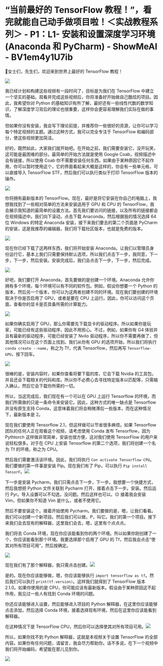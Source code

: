 # “当前最好的 TensorFlow 教程！”，看完就能自己动手做项目啦！＜实战教程系列＞ - P1：L1- 安装和设置深度学习环境(Anaconda 和 PyCharm) - ShowMeAI - BV1em4y1U7ib

🎼女士们，先生们，欢迎来到世界上最好的 TensorFlow 教程！

![](img/2574d2149dde062e31f512c14cdc5dab_2.png)

我已经计划和构建这些视频有一段时间了，目标是为我们在 TensorFlow 中建立一个坚实的基础。观看并完成这些视频后，你将准备好开始做自己酷炫的项目。因此，我希望你对 Python 的基础知识有所了解，最好还有一些线性代数的数学知识，了解深度学习背后的理论也很重要，这样你会更容易理解我们实际在做的事情。

但如果你没有安装，我会写下理论前提，并推荐你一些很好的资源，让你可以学习每个特定视频的主题。通过这种方式，我可以完全专注于 TensorFlow 和编码部分，使这些视频更加简洁。

好的，既然如此，大家我们就开始吧。在开始之前，我们需要安装它，没开玩笑，这可能是最困难的部分。最简单的开始方法就是使用 Google Coab，视频描述中会有链接，所以使用 Coab 你不需要安装任何东西。如果由于某种原因它不起作用，你可以暂时使用这个，它的界面看起来大概是这样的，你会有一些单元格，可以直接导入 TensorFlow STF，然后我们可以执行类似于打印 TensorFlow 版本的操作。

![](img/2574d2149dde062e31f512c14cdc5dab_4.png)

你将拥有最新版本的 TensorFlow。现在，最好是将它安装在你自己的电脑上，我想我找到了一些相对简单的方法来安装适用于 GPU 和 CPU 的 TensorFlow，我会展示我知道的最简单的设置方法。首先我们要访问的链接，以及所有的链接都会在视频描述中。我们向下滚动，点击下载 Anaconda，然后根据我的情况选择 64 位 Windows 的特定 Anaconda 安装，接下来我们要去的第二个页面是 PyCharm 的安装，这是我推荐的编辑器，我们将下载社区版本，也就是免费的版本。

![](img/2574d2149dde062e31f512c14cdc5dab_6.png)

现在你已经下载了这两样东西，我们将开始安装 Anaconda。让我们以管理员身份运行它，基本上我们只需要保持默认选项，所以我们点击下一步，我同意，下一步，下一步，然后安装。安装完成后，我们会点击下一步，下一步，然后完成。

![](img/2574d2149dde062e31f512c14cdc5dab_8.png)

好吧，我们要打开 Anaconda，首先要做的是创建一个环境。Anaconda 允许你拥有多个环境，每个环境可以有不同的软件包。例如，假设你想要一个 Python 的版本，然后另一个版本，你可以为这两者创建不同的环境。现在我们要创建的环境取决于你是否启用了 GPU，或者是要在 CPU 上运行。因此，你可以访问这个页面，查看你的显卡是否具备所需的计算能力。

![](img/2574d2149dde062e31f512c14cdc5dab_10.png)

如果你确实启用了 GPU，那么你需要先下载显卡的驱动程序。所以如果你是玩家，可能已经有这些驱动程序，因此不用担心。不过，例如，如果你有 G4 体验并且有最新的驱动程序，可能已经安装了 NviIo 驱动程序，所以你不需要再做了，但其他情况可以在这个页面上找到。我们从你有 GPU 的选项开始，所以我们将执行 `conda create --name`，称之为 Tf，代表 Tensorflow，然后再写 `Tensorflow-GPU`，按下回车。

![](img/2574d2149dde062e31f512c14cdc5dab_12.png)

很棒的是，安装内容时，如果你查看将要下载的库，它会下载 Nvidia 的工具包，并且还会下载相关的代码和库。所以你不必费心去寻找特定版本以匹配等，只需输入确认，然后它会下载你所需的一切。

所以，当这完成后，我们现在有一个可以在 GPU 上运行 Tensorflow 的环境，而我们所需做的只是一条命令来安装它。因此，这种方式的唯一缺点是 Tensorflow 并没有原生支持 Conda，这意味着我们将会稍微滞后一些版本，而在这种情况下，最新版本是 2。

现在我们要使用 Tensorflow 2.1，但这样做可以节省很多麻烦。如果 Tensorflow 团队的任何人正在观看这个视频，请考虑使用 Conda 发布 Tensorflow，因为 Pythtorch 这样做非常简单，安装也很方便，这对我们使用 TensorFlow 的用户来说轻松很多。对于在 CPU 上安装 Tensorflow 的第二个选项，我们将创建一个名为 Tf 的环境，称之为 CPU。

然后我们需要激活该环境。因此，我们将执行 `Con activate Tensorflow CPU`。我们要做的第一件事是安装 Pip。现在我们有了 Pip，可以执行 `Pip install TensorF`。![](img/2574d2149dde062e31f512c14cdc5dab_14.png)

下一步是安装 Pycharm，我们只需点击下一步，下一步。我想要一个快捷方式，然后我想把 Python 文件关联到 Pycharm 打开，接着点击下一步。安装。然后运行 Pyr。导入设置可以不勾选，没问题。然后这样也可以。😔 接着我会安装 Vim，但如果你不知道 Vim 是什么，或者不使用它。

然后不要安装这个。接着开始使用 Pycharm。我们要做的是，嗯，让我们看看。我们可以创建一个新项目。然后我们可以做，P，叫它。我们的第一个项目。接下来我们会去现有的解释器，这里我们会去，嗯，这里有个点点点。

我们将去 Conda 环境，现在你应该能看到你的两个环境。所以如果你刚创建了一个，你应该能看到那个环境。我要选择那个启用了 GPU 的 Tf，然后我会点击“使其对所有项目可用”，然后按确定。

![](img/2574d2149dde062e31f512c14cdc5dab_16.png)

现在我们有了那个解释器，我只需点击创建。![](img/2574d2149dde062e31f512c14cdc5dab_18.png)

是的。现在你应该能够做，嗯，你应该能够执行 `import tensorflow as tf`。然后我们可以执行 `print(tf.version)`。这样我们就得到了 TensorFlow 版本 2.1.0。如果你使用的是 CPU，你可能应该有最新版本。假设由于某种原因这不起作用，我见过一些人有找到 Conda 环境的问题。

你还应该能够进入设置，然后能够进入项目的 Python 解释器，在这里你应该能够点击添加，然后选择 Conda 环境，接着选择现有环境，然后在这里你应该能看到解释器。

在这种情况下是 TensorFlow CPU，然后你可以选择使其对所有项目可用。![](img/2574d2149dde062e31f512c14cdc5dab_20.png)

所以，如果你找不到 Python 解释器，这就是本视频关于设置 TensorFlow 的全部内容。如果你有任何问题，请留言，我会尽力帮助你。话不多说，在下一个视频中我们将开始编码，希望能在那儿见到你。

![](img/2574d2149dde062e31f512c14cdc5dab_22.png)
